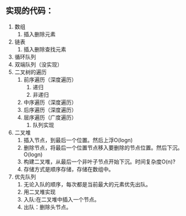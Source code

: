 ## 实现的代码：
1. 数组
   1. 插入删除元素
2. 链表
   1. 插入删除查找元素
3. 循环队列
4. 双端队列（没实现）
5. 二叉树的遍历
   1. 前序遍历（深度遍历）
      1. 递归
      2. 非递归
   2. 中序遍历（深度遍历）
   3. 后序遍历（深度遍历）
   4. 层序遍历（广度遍历）
      1. 队列实现
6. 二叉堆
   1. 插入节点，到最后一个位置。然后上浮O(logn)
   2. 删除节点，将最后一个位置节点移入要删除的节点位置。然后下沉。O(logn)
   3. 构建二叉堆，从最后一个非叶子节点开始下沉。时间复杂度O(n)?
   4. 存储方式是顺序存储，存储在数组中。
7. 优先队列
   1. 无论入队的顺序，每次都是当前最大的元素优先出队。
   2. 用二叉堆实现
   3. 入队:在二叉堆中插入一个节点。
   4. 出队：删除头节点。

